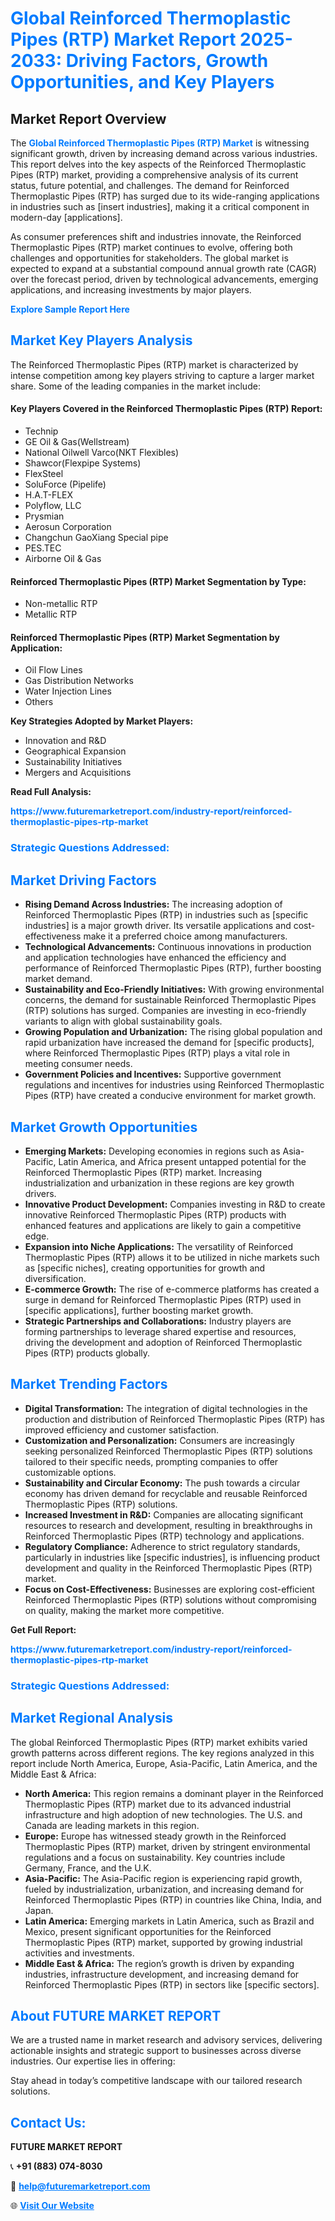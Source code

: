 <h1 style="color: #007BFF;">Global Reinforced Thermoplastic Pipes (RTP) Market Report 2025-2033: Driving Factors, Growth Opportunities, and Key Players</h1>

<section id="overview">
<h2>Market Report Overview</h2>
<p>The <a href="https://www.futuremarketreport.com/industry-report/reinforced-thermoplastic-pipes-rtp-market" style="color: #007BFF; text-decoration: none;"><strong>Global Reinforced Thermoplastic Pipes (RTP) Market</strong></a> is witnessing significant growth, driven by increasing demand across various industries. This report delves into the key aspects of the Reinforced Thermoplastic Pipes (RTP) market, providing a comprehensive analysis of its current status, future potential, and challenges. The demand for Reinforced Thermoplastic Pipes (RTP) has surged due to its wide-ranging applications in industries such as [insert industries], making it a critical component in modern-day [applications].</p>
<p>As consumer preferences shift and industries innovate, the Reinforced Thermoplastic Pipes (RTP) market continues to evolve, offering both challenges and opportunities for stakeholders. The global market is expected to expand at a substantial compound annual growth rate (CAGR) over the forecast period, driven by technological advancements, emerging applications, and increasing investments by major players.</p>
</section>

<section id="overview">
<p><a href="https://www.futuremarketreport.com/request-sample/reportId=26824" style="color: #007BFF; text-decoration: none;"><strong>Explore Sample Report Here</strong></a></p>
</section>

<section id="key-players">
<h2 style="color: #007BFF;">Market Key Players Analysis</h2>
<p>The Reinforced Thermoplastic Pipes (RTP) market is characterized by intense competition among key players striving to capture a larger market share. Some of the leading companies in the market include:</p>
<h4>Key Players Covered in the Reinforced Thermoplastic Pipes (RTP) Report:</h4>
<ul><li>Technip</li><li>GE Oil &amp; Gas(Wellstream)</li><li>National Oilwell Varco(NKT Flexibles)</li><li>Shawcor(Flexpipe Systems)</li><li>FlexSteel</li><li>SoluForce (Pipelife)</li><li>H.A.T-FLEX</li><li>Polyflow, LLC</li><li>Prysmian</li><li>Aerosun Corporation</li><li>Changchun GaoXiang Special pipe</li><li>PES.TEC</li><li>Airborne Oil &amp; Gas</li></ul>
<h4>Reinforced Thermoplastic Pipes (RTP) Market Segmentation by Type:</h4>
<ul><li>Non-metallic RTP</li><li>Metallic RTP</li></ul>

<h4>Reinforced Thermoplastic Pipes (RTP) Market Segmentation by Application:</h4>
<ul><li>Oil Flow Lines</li><li>Gas Distribution Networks</li><li>Water Injection Lines</li><li>Others</li></ul>
<p><strong>Key Strategies Adopted by Market Players:</strong></p>
<ul>
<li>Innovation and R&D</li>
<li>Geographical Expansion</li>
<li>Sustainability Initiatives</li>
<li>Mergers and Acquisitions</li>
</ul>
</section>

<section>
<p><strong>Read Full Analysis: </strong></p><a href="https://www.futuremarketreport.com/industry-report/reinforced-thermoplastic-pipes-rtp-market" style="color: #007BFF; text-decoration: none;"><strong>https://www.futuremarketreport.com/industry-report/reinforced-thermoplastic-pipes-rtp-market</strong></a>
<h3 style="color: #007BFF;">Strategic Questions Addressed:</h3>
</section>

<section id="driving-factors">
<h2 style="color: #007BFF;">Market Driving Factors</h2>
<ul>
<li><strong>Rising Demand Across Industries:</strong> The increasing adoption of Reinforced Thermoplastic Pipes (RTP) in industries such as [specific industries] is a major growth driver. Its versatile applications and cost-effectiveness make it a preferred choice among manufacturers.</li>
<li><strong>Technological Advancements:</strong> Continuous innovations in production and application technologies have enhanced the efficiency and performance of Reinforced Thermoplastic Pipes (RTP), further boosting market demand.</li>
<li><strong>Sustainability and Eco-Friendly Initiatives:</strong> With growing environmental concerns, the demand for sustainable Reinforced Thermoplastic Pipes (RTP) solutions has surged. Companies are investing in eco-friendly variants to align with global sustainability goals.</li>
<li><strong>Growing Population and Urbanization:</strong> The rising global population and rapid urbanization have increased the demand for [specific products], where Reinforced Thermoplastic Pipes (RTP) plays a vital role in meeting consumer needs.</li>
<li><strong>Government Policies and Incentives:</strong> Supportive government regulations and incentives for industries using Reinforced Thermoplastic Pipes (RTP) have created a conducive environment for market growth.</li>
</ul>
</section>

<section id="growth-opportunities">
<h2 style="color: #007BFF;">Market Growth Opportunities</h2>
<ul>
<li><strong>Emerging Markets:</strong> Developing economies in regions such as Asia-Pacific, Latin America, and Africa present untapped potential for the Reinforced Thermoplastic Pipes (RTP) market. Increasing industrialization and urbanization in these regions are key growth drivers.</li>
<li><strong>Innovative Product Development:</strong> Companies investing in R&D to create innovative Reinforced Thermoplastic Pipes (RTP) products with enhanced features and applications are likely to gain a competitive edge.</li>
<li><strong>Expansion into Niche Applications:</strong> The versatility of Reinforced Thermoplastic Pipes (RTP) allows it to be utilized in niche markets such as [specific niches], creating opportunities for growth and diversification.</li>
<li><strong>E-commerce Growth:</strong> The rise of e-commerce platforms has created a surge in demand for Reinforced Thermoplastic Pipes (RTP) used in [specific applications], further boosting market growth.</li>
<li><strong>Strategic Partnerships and Collaborations:</strong> Industry players are forming partnerships to leverage shared expertise and resources, driving the development and adoption of Reinforced Thermoplastic Pipes (RTP) products globally.</li>
</ul>
</section>

<section id="trending-factors">
<h2 style="color: #007BFF;">Market Trending Factors</h2>
<ul>
<li><strong>Digital Transformation:</strong> The integration of digital technologies in the production and distribution of Reinforced Thermoplastic Pipes (RTP) has improved efficiency and customer satisfaction.</li>
<li><strong>Customization and Personalization:</strong> Consumers are increasingly seeking personalized Reinforced Thermoplastic Pipes (RTP) solutions tailored to their specific needs, prompting companies to offer customizable options.</li>
<li><strong>Sustainability and Circular Economy:</strong> The push towards a circular economy has driven demand for recyclable and reusable Reinforced Thermoplastic Pipes (RTP) solutions.</li>
<li><strong>Increased Investment in R&D:</strong> Companies are allocating significant resources to research and development, resulting in breakthroughs in Reinforced Thermoplastic Pipes (RTP) technology and applications.</li>
<li><strong>Regulatory Compliance:</strong> Adherence to strict regulatory standards, particularly in industries like [specific industries], is influencing product development and quality in the Reinforced Thermoplastic Pipes (RTP) market.</li>
<li><strong>Focus on Cost-Effectiveness:</strong> Businesses are exploring cost-efficient Reinforced Thermoplastic Pipes (RTP) solutions without compromising on quality, making the market more competitive.</li>
</ul>
</section>

<section>
<p><strong>Get Full Report: </strong></p><a href="https://www.futuremarketreport.com/industry-report/reinforced-thermoplastic-pipes-rtp-market" style="color: #007BFF; text-decoration: none;"><strong>https://www.futuremarketreport.com/industry-report/reinforced-thermoplastic-pipes-rtp-market</strong></a>
<h3 style="color: #007BFF;">Strategic Questions Addressed:</h3>
</section>


<section id="regional-analysis">
<h2 style="color: #007BFF;">Market Regional Analysis</h2>
<p>The global Reinforced Thermoplastic Pipes (RTP) market exhibits varied growth patterns across different regions. The key regions analyzed in this report include North America, Europe, Asia-Pacific, Latin America, and the Middle East & Africa:</p>
<ul>
<li><strong>North America:</strong> This region remains a dominant player in the Reinforced Thermoplastic Pipes (RTP) market due to its advanced industrial infrastructure and high adoption of new technologies. The U.S. and Canada are leading markets in this region.</li>
<li><strong>Europe:</strong> Europe has witnessed steady growth in the Reinforced Thermoplastic Pipes (RTP) market, driven by stringent environmental regulations and a focus on sustainability. Key countries include Germany, France, and the U.K.</li>
<li><strong>Asia-Pacific:</strong> The Asia-Pacific region is experiencing rapid growth, fueled by industrialization, urbanization, and increasing demand for Reinforced Thermoplastic Pipes (RTP) in countries like China, India, and Japan.</li>
<li><strong>Latin America:</strong> Emerging markets in Latin America, such as Brazil and Mexico, present significant opportunities for the Reinforced Thermoplastic Pipes (RTP) market, supported by growing industrial activities and investments.</li>
<li><strong>Middle East & Africa:</strong> The region’s growth is driven by expanding industries, infrastructure development, and increasing demand for Reinforced Thermoplastic Pipes (RTP) in sectors like [specific sectors].</li>
</ul>
</section>

<footer>
<h2 style="color: #007BFF;">About FUTURE MARKET REPORT</h2>
<p>We are a trusted name in market research and advisory services, delivering actionable insights and strategic support to businesses across diverse industries. Our expertise lies in offering:</p>

<p>Stay ahead in today’s competitive landscape with our tailored research solutions.</p>

<h2 style="color: #007BFF;">Contact Us:</h2>
<p><strong>FUTURE MARKET REPORT</strong></p>
<p>📞 <strong>+91 (883) 074-8030</strong></p>
<p>📧 <strong><a href="mailto:help@futuremarketreport.com" style="color: #007BFF;">help@futuremarketreport.com</a></strong></p>
<p>🌐 <strong><a href="https://www.futuremarketreport.com/" style="color: #007BFF;">Visit Our Website</a></strong></p>
</footer>